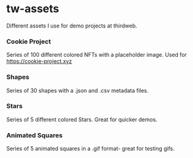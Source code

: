 # tw-assets
Different assets I use for demo projects at thirdweb.

### Cookie Project

Series of 100 different colored NFTs with a placeholder image. Used for https://cookie-project.xyz

### Shapes

Series of 30 shapes with a .json and .csv metadata files.

### Stars

Series of 5 different colored Stars. Great for quicker demos.

### Animated Squares

Series of 5 animated squares in a .gif format- great for testing gifs.
